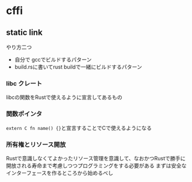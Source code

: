 # cffi 

## static link
やり方二つ
- 自分で gccでビルドするパターン
- build.rsに書いてrust buildで一緒にビルドするパターン


### libc クレート
libcの関数をRustで使えるように宣言してあるもの

### 関数ポインタ

`extern C fn name() {}`と宣言することでCで使えるようになる

### 所有権とリソース開放

Rustで意識しなくてよかったリソース管理を意識して、なおかつRustで勝手に開放される寿命まで考慮しつつプログラミングをする必要がある
まずは安全なインターフェースを作るところから始めるべし